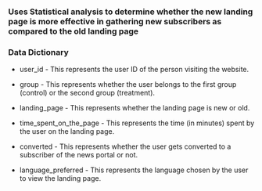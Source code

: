 ### Uses Statistical analysis to determine whether the new landing page is more effective in gathering new subscribers as compared to the old landing page

### Data Dictionary
- user_id - This represents the user ID of the person visiting the website.

- group - This represents whether the user belongs to the first group (control) or the second group (treatment).

- landing_page - This represents whether the landing page is new or old.

- time_spent_on_the_page - This represents the time (in minutes) spent by the user on the landing page.

- converted - This represents whether the user gets converted to a subscriber of the news portal or not.

- language_preferred - This represents the language chosen by the user to view the landing page.
